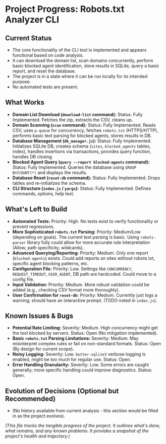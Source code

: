# Project Progress: Robots.txt Analyzer CLI

## Current Status

- The core functionality of the CLI tool is implemented and appears functional based on code analysis.
- It can download the domain list, scan domains concurrently, perform basic blocked agent identification, store results in SQLite, query a basic report, and reset the database.
- The project is in a state where it can be run locally for its intended purpose.
- No automated tests are present.

## What Works

- **Domain List Download (`download-list` command):** Status: Fully Implemented. Fetches the zip, extracts the CSV, cleans up.
- **Domain Scanning (`scan` command):** Status: Fully Implemented. Reads CSV, uses `p-queue` for concurrency, fetches `robots.txt` (HTTPS/HTTP), performs basic text parsing for blocked agents, stores results in DB.
- **Database Management (`db_manager.js`):** Status: Fully Implemented. Initializes SQLite DB, creates schema (`sites`, `blocked_agents` tables, index), handles insertions via transactions, provides query function, handles DB closing.
- **Blocked Agent Query (`query --report blocked-agents` command):** Status: Fully Implemented. Queries the database using `GROUP BY`/`COUNT(*)` and displays the results.
- **Database Reset (`reset-db` command):** Status: Fully Implemented. Drops tables and re-initializes the schema.
- **CLI Structure (`index.js` / `yargs`):** Status: Fully Implemented. Defines commands, options, help text.

## What's Left to Build

- **Automated Tests:** Priority: High. No tests exist to verify functionality or prevent regressions.
- **More Sophisticated `robots.txt` Parsing:** Priority: Medium/Low (depending on goals). The current text parsing is basic. Using `robots-parser` library fully could allow for more accurate rule interpretation (Allow, path specificity, wildcards).
- **Advanced Querying/Reporting:** Priority: Medium. Only one report (`blocked-agents`) exists. Could add reports on sites without robots.txt, specific agent blocking patterns, etc.
- **Configuration File:** Priority: Low. Settings like `CONCURRENCY`, `REQUEST_TIMEOUT`, `USER_AGENT`, DB path are hardcoded. Could move to a config file.
- **Input Validation:** Priority: Medium. More robust validation could be added (e.g., checking CSV format more thoroughly).
- **User Confirmation for `reset-db`:** Priority: Medium. Currently just logs a warning; should have an interactive prompt. (TODO noted in `index.js`).

## Known Issues & Bugs

- **Potential Rate Limiting:** Severity: Medium. High concurrency might get the tool blocked by servers. Status: Open (No mitigation implemented).
- **Basic `robots.txt` Parsing Limitations:** Severity: Medium. May misinterpret complex rules or fail on non-standard formats. Status: Open (By design for current scope).
- **Noisy Logging:** Severity: Low. `better-sqlite3` verbose logging is enabled, might be too much for regular use. Status: Open.
- **Error Handling Granularity:** Severity: Low. Some errors are caught generally; more specific handling could improve diagnostics. Status: Open.

## Evolution of Decisions (Optional but Recommended)

- (No history available from current analysis - this section would be filled in as the project evolves).

_(This file tracks the tangible progress of the project. It outlines what's done, what remains, and any known problems. It provides a snapshot of the project's health and trajectory.)_
